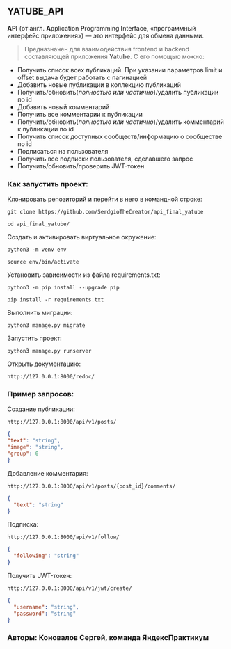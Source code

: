 ## YATUBE_API

**API** (от англ. **A**pplication **P**rogramming **I**nterface, «программный интерфейс
приложения») — это интерфейс для обмена данными.

>Предназначен для взаимодействия frontend и backend составляющей
> приложения **Yatube**. С его помощью можно:

- Получить список всех публикаций. При указании параметров limit и offset 
выдача будет работать с пагинацией
- Добавить новые публикации в коллекцию публикаций
- Получить/обновить(*полностью или частично*)/удалить публикации по id
- Добавить новый комментарий
- Получить все комментарии к публикации
- Получить/обновить(*полностью или частично*)/удалить комментарий к
публикации по id
- Получить список доступных сообществ/информацию о сообществе по id
- Подписаться на пользователя
- Получить все подписки пользователя, сделавшего запрос
- Получить/обновить/проверить JWT-токен

### Как запустить проект:

Клонировать репозиторий и перейти в него в командной строке:

```
git clone https://github.com/SerdgioTheCreator/api_final_yatube
```

```
cd api_final_yatube/
```

Cоздать и активировать виртуальное окружение:

```
python3 -m venv env
```

```
source env/bin/activate
```

Установить зависимости из файла requirements.txt:

```
python3 -m pip install --upgrade pip
```

```
pip install -r requirements.txt
```

Выполнить миграции:

```
python3 manage.py migrate
```

Запустить проект:

```
python3 manage.py runserver
```

Открыть документацию:

```
http://127.0.0.1:8000/redoc/
```

### Пример запросов:

Создание публикации:

```
http://127.0.0.1:8000/api/v1/posts/
```

```json
{
"text": "string",
"image": "string",
"group": 0
}
```

Добавление комментария:

```
http://127.0.0.1:8000/api/v1/posts/{post_id}/comments/
```

```json
{
  "text": "string"
}
```

Подписка:

```
http://127.0.0.1:8000/api/v1/follow/
```

```json
{
  "following": "string"
}
```

Получить JWT-токен:

```
http://127.0.0.1:8000/api/v1/jwt/create/
```

```json
{
  "username": "string",
  "password": "string"
}
```

### Авторы: Коновалов Сергей, команда ЯндексПрактикум
